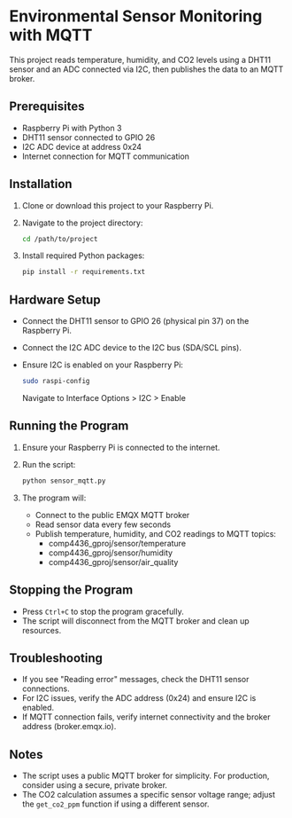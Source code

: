 # Environmental Sensor Monitoring with MQTT

This project reads temperature, humidity, and CO2 levels using a DHT11 sensor and an ADC connected via I2C, then publishes the data to an MQTT broker.

## Prerequisites

- Raspberry Pi with Python 3
- DHT11 sensor connected to GPIO 26
- I2C ADC device at address 0x24
- Internet connection for MQTT communication

## Installation

1. Clone or download this project to your Raspberry Pi.

2. Navigate to the project directory:

   ```bash
   cd /path/to/project
   ```

3. Install required Python packages:

   ```bash
   pip install -r requirements.txt
   ```

## Hardware Setup

- Connect the DHT11 sensor to GPIO 26 (physical pin 37) on the Raspberry Pi.

- Connect the I2C ADC device to the I2C bus (SDA/SCL pins).

- Ensure I2C is enabled on your Raspberry Pi:

  ```bash
  sudo raspi-config
  ```

  Navigate to Interface Options &gt; I2C &gt; Enable

## Running the Program

1. Ensure your Raspberry Pi is connected to the internet.

2. Run the script:

   ```bash
   python sensor_mqtt.py
   ```

3. The program will:

   - Connect to the public EMQX MQTT broker
   - Read sensor data every few seconds
   - Publish temperature, humidity, and CO2 readings to MQTT topics:
     - comp4436_gproj/sensor/temperature
     - comp4436_gproj/sensor/humidity
     - comp4436_gproj/sensor/air_quality

## Stopping the Program

- Press `Ctrl+C` to stop the program gracefully.
- The script will disconnect from the MQTT broker and clean up resources.

## Troubleshooting

- If you see "Reading error" messages, check the DHT11 sensor connections.
- For I2C issues, verify the ADC address (0x24) and ensure I2C is enabled.
- If MQTT connection fails, verify internet connectivity and the broker address (broker.emqx.io).

## Notes

- The script uses a public MQTT broker for simplicity. For production, consider using a secure, private broker.
- The CO2 calculation assumes a specific sensor voltage range; adjust the `get_co2_ppm` function if using a different sensor.